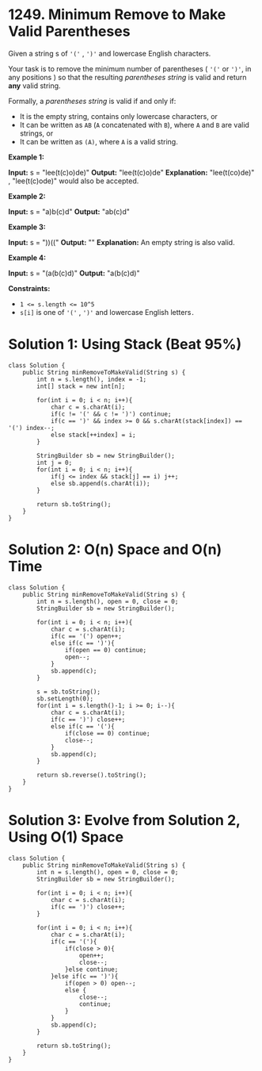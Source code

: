 # 1249. Minimum Remove to Make Valid Parentheses
Given a string  s of `'('` , `')'` and lowercase English characters.

Your task is to remove the minimum number of parentheses ( `'('` or `')'`, in any positions ) so that the resulting  _parentheses string_  is valid and return  **any**  valid string.

Formally, a  _parentheses string_  is valid if and only if:

-   It is the empty string, contains only lowercase characters, or
-   It can be written as `AB` (`A` concatenated with `B`), where `A` and `B` are valid strings, or
-   It can be written as `(A)`, where `A` is a valid string.

**Example 1:**

**Input:** s = "lee(t(c)o)de)"
**Output:** "lee(t(c)o)de"
**Explanation:** "lee(t(co)de)" , "lee(t(c)ode)" would also be accepted.

**Example 2:**

**Input:** s = "a)b(c)d"
**Output:** "ab(c)d"

**Example 3:**

**Input:** s = "))(("
**Output:** ""
**Explanation:** An empty string is also valid.

**Example 4:**

**Input:** s = "(a(b(c)d)"
**Output:** "a(b(c)d)"

**Constraints:**

-   `1 <= s.length <= 10^5`
-   `s[i]` is one of `'('`  ,  `')'`  and lowercase English letters`.`

# Solution 1: Using Stack (Beat 95%)
```
class Solution {
    public String minRemoveToMakeValid(String s) {
        int n = s.length(), index = -1;
        int[] stack = new int[n];
        
        for(int i = 0; i < n; i++){
            char c = s.charAt(i);
            if(c != '(' && c != ')') continue;
            if(c == ')' && index >= 0 && s.charAt(stack[index]) == '(') index--;
            else stack[++index] = i;
        }
        
        StringBuilder sb = new StringBuilder();
        int j = 0;
        for(int i = 0; i < n; i++){
            if(j <= index && stack[j] == i) j++;
            else sb.append(s.charAt(i));
        }
        
        return sb.toString();
    }
}
```

# Solution 2: O(n) Space and O(n) Time
```
class Solution {
    public String minRemoveToMakeValid(String s) {
        int n = s.length(), open = 0, close = 0;
        StringBuilder sb = new StringBuilder();
        
        for(int i = 0; i < n; i++){
            char c = s.charAt(i);
            if(c == '(') open++;
            else if(c == ')'){
                if(open == 0) continue;
                open--;
            }
            sb.append(c);
        }
        
        s = sb.toString();
        sb.setLength(0);
        for(int i = s.length()-1; i >= 0; i--){
            char c = s.charAt(i);
            if(c == ')') close++;
            else if(c == '('){
                if(close == 0) continue;
                close--;
            }
            sb.append(c);
        }
        
        return sb.reverse().toString();
    }
}
```

# Solution 3: Evolve from Solution 2, Using O(1) Space
```
class Solution {
    public String minRemoveToMakeValid(String s) {
        int n = s.length(), open = 0, close = 0;
        StringBuilder sb = new StringBuilder();
        
        for(int i = 0; i < n; i++){
            char c = s.charAt(i);
            if(c == ')') close++;
        }
        
        for(int i = 0; i < n; i++){
            char c = s.charAt(i);
            if(c == '('){
                if(close > 0){
                    open++;
                    close--;
                }else continue;
            }else if(c == ')'){
                if(open > 0) open--;
                else {
                    close--;
                    continue;
                }
            }
            sb.append(c);
        }
        
        return sb.toString();
    }
}
```